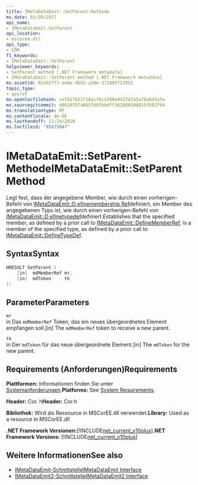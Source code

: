 ```yaml
---
title: IMetaDataEmit::SetParent-Methode
ms.date: 03/30/2017
api_name:
- IMetaDataEmit.SetParent
api_location:
- mscoree.dll
api_type:
- COM
f1_keywords:
- IMetaDataEmit::SetParent
helpviewer_keywords:
- SetParent method [.NET Framework metadata]
- IMetaDataEmit::SetParent method [.NET Framework metadata]
ms.assetid: 02a02ff7-ae0e-4692-a20e-372405f23052
topic_type:
- apiref
ms.openlocfilehash: cef817b52718acfbc4360e9d3742a5a78abd3afe
ms.sourcegitcommit: d8020797a6657d0fbbdff362b80300815f682f94
ms.translationtype: MT
ms.contentlocale: de-DE
ms.lasthandoff: 11/24/2020
ms.locfileid: "95675047"
---
```

# <a name="imetadataemitsetparent-method"></a><span data-ttu-id="9746f-102">IMetaDataEmit::SetParent-Methode</span><span class="sxs-lookup"><span data-stu-id="9746f-102">IMetaDataEmit::SetParent Method</span></span>

<span data-ttu-id="9746f-103">Legt fest, dass der angegebene Member, wie durch einen vorherigen-Befehl von [IMetaDataEmit::D efinemembership Ref](imetadataemit-definememberref-method.md)definiert, ein Member des angegebenen Typs ist, wie durch einen vorherigen-Befehl von [IMetaDataEmit::D efinetypedef](imetadataemit-definetypedef-method.md)definiert.</span><span class="sxs-lookup"><span data-stu-id="9746f-103">Establishes that the specified member, as defined by a prior call to [IMetaDataEmit::DefineMemberRef](imetadataemit-definememberref-method.md), is a member of the specified type, as defined by a prior call to [IMetaDataEmit::DefineTypeDef](imetadataemit-definetypedef-method.md).</span></span>  
  
## <a name="syntax"></a><span data-ttu-id="9746f-104">Syntax</span><span class="sxs-lookup"><span data-stu-id="9746f-104">Syntax</span></span>  
  
```cpp  
HRESULT SetParent (
    [in]  mdMemberRef mr,
    [in]  mdToken     tk
);  
```  
  
## <a name="parameters"></a><span data-ttu-id="9746f-105">Parameter</span><span class="sxs-lookup"><span data-stu-id="9746f-105">Parameters</span></span>  

 `mr`  
 <span data-ttu-id="9746f-106">in Das `mdMemberRef` Token, das ein neues übergeordnetes Element empfangen soll.</span><span class="sxs-lookup"><span data-stu-id="9746f-106">[in] The `mdMemberRef` token to receive a new parent.</span></span>  
  
 `tk`  
 <span data-ttu-id="9746f-107">in Der `mdToken` für das neue übergeordnete Element.</span><span class="sxs-lookup"><span data-stu-id="9746f-107">[in] The `mdToken` for the new parent.</span></span>  
  
## <a name="requirements"></a><span data-ttu-id="9746f-108">Requirements (Anforderungen)</span><span class="sxs-lookup"><span data-stu-id="9746f-108">Requirements</span></span>  

 <span data-ttu-id="9746f-109">**Plattformen:** Informationen finden Sie unter [Systemanforderungen](../../get-started/system-requirements.md).</span><span class="sxs-lookup"><span data-stu-id="9746f-109">**Platforms:** See [System Requirements](../../get-started/system-requirements.md).</span></span>  
  
 <span data-ttu-id="9746f-110">**Header:** Cor. h</span><span class="sxs-lookup"><span data-stu-id="9746f-110">**Header:** Cor.h</span></span>  
  
 <span data-ttu-id="9746f-111">**Bibliothek:** Wird als Ressource in MSCorEE.dll verwendet.</span><span class="sxs-lookup"><span data-stu-id="9746f-111">**Library:** Used as a resource in MSCorEE.dll</span></span>  
  
 <span data-ttu-id="9746f-112">**.NET Framework Versionen:**[!INCLUDE[net_current_v10plus](../../../../includes/net-current-v10plus-md.md)]</span><span class="sxs-lookup"><span data-stu-id="9746f-112">**.NET Framework Versions:** [!INCLUDE[net_current_v10plus](../../../../includes/net-current-v10plus-md.md)]</span></span>  
  
## <a name="see-also"></a><span data-ttu-id="9746f-113">Weitere Informationen</span><span class="sxs-lookup"><span data-stu-id="9746f-113">See also</span></span>

- [<span data-ttu-id="9746f-114">IMetaDataEmit-Schnittstelle</span><span class="sxs-lookup"><span data-stu-id="9746f-114">IMetaDataEmit Interface</span></span>](imetadataemit-interface.md)
- [<span data-ttu-id="9746f-115">IMetaDataEmit2-Schnittstelle</span><span class="sxs-lookup"><span data-stu-id="9746f-115">IMetaDataEmit2 Interface</span></span>](imetadataemit2-interface.md)

